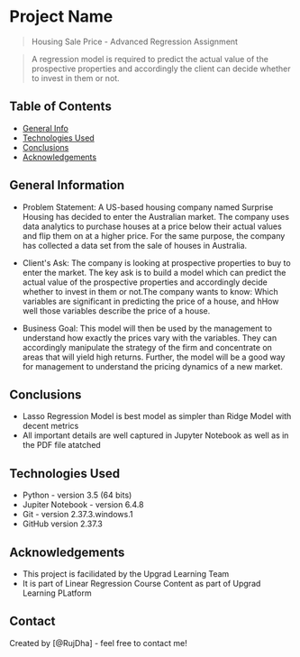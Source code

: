 # Project Name
> Housing Sale Price - Advanced Regression Assignment 

> A regression model is required to predict the actual value of the prospective properties and accordingly the client can decide whether to invest in them or not.

## Table of Contents
* [General Info](#general-information)
* [Technologies Used](#technologies-used)
* [Conclusions](#conclusions)
* [Acknowledgements](#acknowledgements)

<!-- You can include any other section that is pertinent to your problem -->

## General Information
- Problem Statement:
A US-based housing company named Surprise Housing has decided to enter the Australian market. The company uses data analytics to purchase houses at a price below their actual values and flip them on at a higher price. For the same purpose, the company has collected a data set from the sale of houses in Australia.

- Client's Ask:
The company is looking at prospective properties to buy to enter the market. The key ask is to build a model which can predict the actual value of the prospective properties and accordingly decide whether to invest in them or not.The company wants to know: Which variables are significant in predicting the price of a house, and hHow well those variables describe the price of a house.

- Business Goal:
This model will then be used by the management to understand how exactly the prices vary with the variables. They can accordingly manipulate the strategy of the firm and concentrate on areas that will yield high returns. Further, the model will be a good way for management to understand the pricing dynamics of a new market.


## Conclusions
- Lasso Regression Model is best model as simpler than Ridge Model with decent metrics 
- All important details are well captured in Jupyter Notebook as well as in the PDF file atatched   

## Technologies Used
- Python - version 3.5 (64 bits)
- Jupiter Notebook - version 6.4.8
- Git - version 2.37.3.windows.1
- GitHub version 2.37.3


## Acknowledgements
- This project is facilidated by the Upgrad Learning Team
- It is part of Linear Regression Course Content as part of Upgrad Learning PLatform


## Contact
Created by [@RujDha] - feel free to contact me!


<!-- ## License -->
<!-- This project is open source  -->
